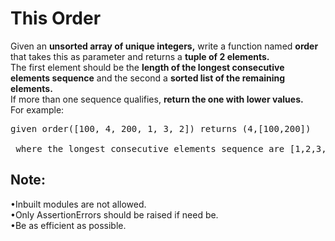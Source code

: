 # This Order

Given an **unsorted array of unique integers,** write a function named **order** that takes this as parameter and returns a **tuple of 2 elements.** <br>The first element should be the **length of the longest consecutive elements sequence** and the second a **sorted list of the remaining elements.** 
<br>If more than one sequence qualifies, **return the one with lower values.**
<br>
For example:
<pre>
given order([100, 4, 200, 1, 3, 2]) returns (4,[100,200])<br><br> where the longest consecutive elements sequence are [1,2,3,4].
</pre>

## Note:
•Inbuilt modules are not allowed.<br>
•Only AssertionErrors should be raised if need be.<br>
•Be as efficient as possible.<br>
